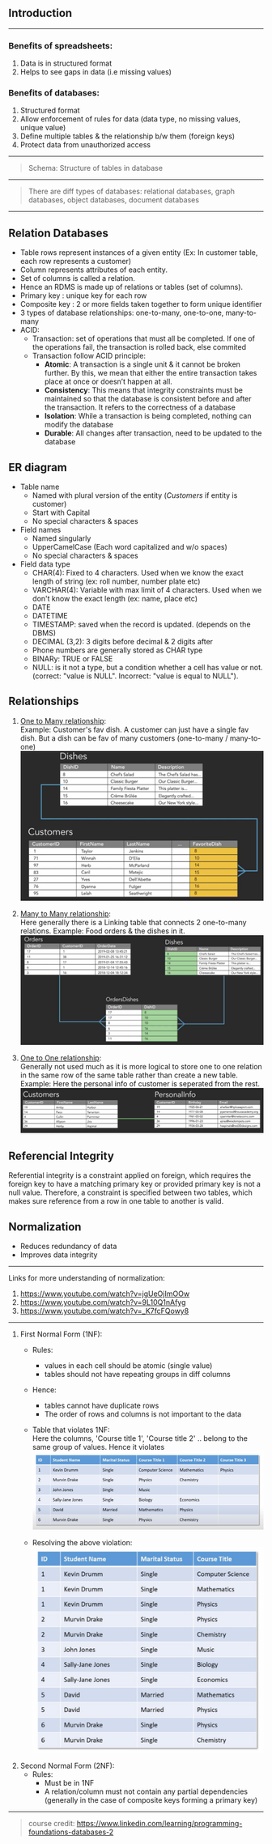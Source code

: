 ## **Introduction**
---

### Benefits of spreadsheets:
1. Data is in structured format
2. Helps to see gaps in data (i.e missing values)

### Benefits of databases:
1. Structured format
2. Allow enforcement of rules for data (data type, no missing values, unique value)
3. Define multiple tables & the relationship b/w them (foreign keys)
4. Protect data from unauthorized access 

---
> Schema: Structure of tables in database
---
> There are diff types of databases: relational databases, graph databases, object databases, document databases
---

## **Relation Databases**
- Table rows represent instances of a given entity (Ex: In customer table, each row represents a customer)
- Column represents attributes of each entity. 
- Set of columns is called a relation.
- Hence an RDMS is made up of relations or tables (set of columns). 
- Primary key : unique key for each row
- Composite key : 2 or more fields taken together to form unique identifier
- 3 types of database relationships: one-to-many, one-to-one, many-to-many
- ACID:
    - Transaction: set of operations that must all be completed. If one of the operations fail, the transaction is rolled back, else commited
    - Transaction follow ACID principle:
        - **Atomic**: A transaction is a single unit & it cannot be broken further. By this, we mean that either the entire transaction takes place at once or doesn’t happen at all.
        - **Consistency**: This means that integrity constraints must be maintained so that the database is consistent before and after the transaction. It refers to the correctness of a database
        - **Isolation**: While a transaction is being completed, nothing can modify the database
        - **Durable**: All changes after transaction, need to be updated to the database

## **ER diagram**
- Table name
    - Named with plural version of the entity (*Customers* if entity is customer)
    - Start with Capital 
    - No special characters & spaces
- Field names
    - Named singularly
    - UpperCamelCase (Each word capitalized and w/o spaces)
    - No special characters & spaces
- Field data type
    - CHAR(4): Fixed to 4 characters. Used when we know the exact length of string (ex: roll number, number plate etc)
    - VARCHAR(4): Variable with max limit of 4 characters. Used when we don't know the exact length (ex: name, place etc)
    - DATE
    - DATETIME
    - TIMESTAMP: saved when the record is updated. (depends on the DBMS)
    - DECIMAL (3,2): 3 digits before decimal & 2 digits after
    - Phone numbers are generally stored as CHAR type
    - BINARy: TRUE or FALSE
    - NULL: is it not a type, but a condition whether a cell has value or not. (correct: "value is NULL". Incorrect: "value is equal to NULL"). 

## **Relationships**

1. <u>One to Many relationship</u>:      
Example: Customer's fav dish. A customer can just have a single fav dish. But a dish can be fav of many customers (one-to-many / many-to-one)
![One to Many](images/one_to_many.PNG)

2. <u>Many to Many relationship</u>:      
Here generally there is a Linking table that connects 2 one-to-many relations. Example: Food orders & the dishes in it. 
![Many to Many](images/many_to_many.PNG)

2. <u>One to One relationship</u>:      
Generally not used much as it is more logical to store one to one relation in the same row of the same table rather than create a new table. Example: Here the personal info of customer is seperated from the rest.  
![One to One](images/one_to_one.PNG)

## **Referencial Integrity**
Referential integrity is a constraint applied on foreign, which requires the foreign key to have a matching primary key or provided primary key is not a null value. Therefore, a constraint is specified between two tables, which makes sure reference from a row in one table to another is valid.

## **Normalization**

- Reduces redundancy of data
- Improves data integrity

---
Links for more understanding of normalization:
1. https://www.youtube.com/watch?v=jgUeOjImOOw
2. https://www.youtube.com/watch?v=9L10Q1nAfyg
3. https://www.youtube.com/watch?v=_K7fcFQowy8 
---

1. First Normal Form (1NF):
    - Rules:
        - values in each cell should be atomic (single value)
        - tables should not have repeating groups in diff columns
    - Hence:
        - tables cannot have duplicate rows
        - The order of rows and columns is not important to the data
    
    - Table that violates 1NF:    
    Here the columns, 'Course title 1', 'Course title 2' .. belong to the same group of values. Hence it violates
    ![](images/1nf1.PNG)
    - Resolving the above violation:   
    ![](images/1nf2.PNG)
2. Second Normal Form (2NF): 
    - Rules:
        - Must be in 1NF
        - A relation/column must not contain any partial dependencies (generally in the case of composite keys forming a primary key)



---
> course credit: https://www.linkedin.com/learning/programming-foundations-databases-2